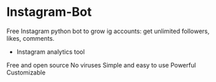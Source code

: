 # Instagram-Bot
Free Instagram python bot to grow ig accounts: get unlimited followers, likes, comments.
+ Instagram analytics tool

Free and open source
No viruses
Simple and easy to use
Powerful
Customizable 

